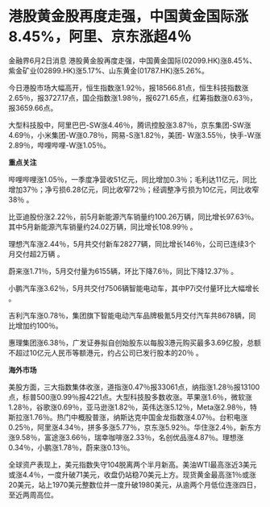 

# 港股黄金股再度走强，中国黄金国际涨8.45%，阿里、京东涨超4％

金融界6月2日消息
港股黄金股再度走强，中国黄金国际(02099.HK)涨8.45%、紫金矿业(02899.HK)涨5.17%、山东黄金(01787.HK)涨5.26%。

今日港股市场大幅高开，恒生指数涨1.92％，报18566.81点，恒生科技指数涨2.65％，报3727.17点，国企指数涨1.98％，报6271.65点，红筹指数涨0.63％，报3659.66点。

大型科技股中，阿里巴巴-SW涨4.46％，腾讯控股涨3.87％，京东集团-SW涨4.69％，小米集团-W涨0.78％，网易-S涨1.82％，美团-
W涨3.55％，快手-W涨2.89％，哔哩哔哩-W涨1.05％。

**重点关注**

哔哩哔哩涨1.05％，一季度净营收51亿元，同比增加0.3％；毛利达11亿元，同比增加37％；净亏损6.28亿元，同比收窄72％；经调整净亏损为10亿元，同比收窄38％
。

比亚迪股份涨2.22％，前5月新能源汽车销量约100.26万辆，同比增长97.63％。其中5月新能源汽车销量约24.02万辆，同比增长108.99％ 。

理想汽车涨2.44％，5月共交付新车28277辆，同比增长146％，公司已连续3个月交付超2万辆 。

蔚来涨1.71％，5月交付量为6155辆，环比下降7.6％，同比下降12.37％ 。

小鹏汽车涨3.62％，5月共交付7506辆智能电动车，其中P7i交付量环比大幅增长 。

吉利汽车涨0.78％，集团旗下智能电动汽车品牌极氪5月交付汽车共8678辆，同比增加约100％。

惠理集团涨6.38％，广发证券拟自创始股东以每股3港元购买最多3.69亿股，总额不超过10亿元人民币等额港元，约占公司已发行股本的20％ 。

**海外市场**

美股方面，三大指数集体收涨，道指涨0.47％报33061点，纳指涨1.28％报13100点，标普500涨0.99％报4221点。大型科技股多数收涨。苹果涨1.6％，微软涨1.28％，谷歌涨0.69％，亚马逊涨1.82％，英伟达涨5.12％，Meta涨2.98％，特斯拉涨1.76％。热门中概股普涨，纳斯达克中国金龙指数涨4.07％。台积电涨0.25％，阿里涨4.34％，拼多多涨5.77％，京东涨5.92％。华住涨2.4％，新东方涨9.58％，富途涨3.66％，瑞幸咖啡涨2.33％，名创优品涨4.87％。理想涨0.34％，小鹏涨1.78％，蔚来涨0.13％。

全球资产表现上，美元指数失守104脱离两个半月新高。美油WTI最高涨近3美元或涨4.4％，一度升破71美元，收盘仍站稳70美元上方。现货黄金最高涨1％或涨20美元，站上1970美元整数位并一度升破1980美元，从逾两个月低位连涨四日，至近两周高位。

